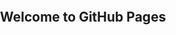 ## Welcome to GitHub Pages

<!DOCTYPE html>
<meta name="viewport" content="initial-scale=1.0, user-scalable=no" />  
<style type="text/css">  
    html{height:100%}    
    body{height:100%;margin:0px;padding:0px}    
    #container{height:100%}    
</style> 
<script type="text/javascript" src="https://api.map.baidu.com/api?v=2.0&ak=LXpXl6bnXk8EPypPqxwu1CL1s2j0jLU9"></script>
<div id="container"></div> 
var map = new BMap.Map("container"); 
var point = new BMap.Point(116.404, 39.915); 
map.centerAndZoom(point, 15);  
var map = new BMap.Map("container");    
var point = new BMap.Point(116.404, 39.915);    
map.centerAndZoom(point, 15);    
window.setTimeout(function(){  
    map.panTo(new BMap.Point(116.409, 39.918));    
}, 2000);









You can use the [editor on GitHub](https://github.com/Hakukunn/Hakukunn.github.io/edit/main/index.md) to maintain and preview the content for your website in Markdown files.

Whenever you commit to this repository, GitHub Pages will run [Jekyll](https://jekyllrb.com/) to rebuild the pages in your site, from the content in your Markdown files.

### Markdown

Markdown is a lightweight and easy-to-use syntax for styling your writing. It includes conventions for

```markdown
Syntax highlighted code block

# Header 1
## Header 2
### Header 3

- Bulleted
- List

1. Numbered
2. List

**Bold** and _Italic_ and `Code` text

[Link](url) and ![Image](src)
```

For more details see [Basic writing and formatting syntax](https://docs.github.com/en/github/writing-on-github/getting-started-with-writing-and-formatting-on-github/basic-writing-and-formatting-syntax).

### Jekyll Themes

Your Pages site will use the layout and styles from the Jekyll theme you have selected in your [repository settings](https://github.com/Hakukunn/Hakukunn.github.io/settings/pages). The name of this theme is saved in the Jekyll `_config.yml` configuration file.

### Support or Contact

Having trouble with Pages? Check out our [documentation](https://docs.github.com/categories/github-pages-basics/) or [contact support](https://support.github.com/contact) and we’ll help you sort it out.
